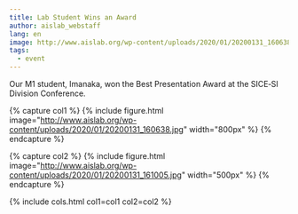 ```yaml
---
title: Lab Student Wins an Award
author: aislab_webstaff
lang: en
image: http://www.aislab.org/wp-content/uploads/2020/01/20200131_160638.jpg
tags:
  - event
---
```


Our M1 student, Imanaka, won the Best Presentation Award at the SICE‑SI Division Conference.

{% capture col1 %}
{%
  include figure.html
  image="http://www.aislab.org/wp-content/uploads/2020/01/20200131_160638.jpg"
  width="800px"
%}
{% endcapture %}

{% capture col2 %}
{%
  include figure.html
  image="http://www.aislab.org/wp-content/uploads/2020/01/20200131_161005.jpg"
  width="500px"
%}
{% endcapture %}

{% include cols.html col1=col1 col2=col2 %}
